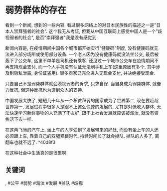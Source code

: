 # 弱势群体的存在

看到一个新闻, 想到的一些内容. 看过很多网络上的对日本民族性的描述之一是"日本人崇拜强者的社会". 这个我无从考证, 但我从中国互联网上感觉中国人是一个"歧视弱者的社会", 是否"崇拜强者"我是没有感觉到.

新闻内容是, 在疫情期间中国各个城市都开始实行"健康码"制度, 没有健康码就无法进入部分场所或使用部分设备. 一个老人因为没有健康码就没法坐公交, 最后被轰下了公交车, 这里不单单是司机还有乘客. 还见过一个城市公交车在疫情期间不再支持现金支付, 而一个人手机没有认证无法刷手机上车(这里原因有多个, 其中涉及到隐私泄露, 身份证盗用). 很多商家已完全进入无现金支付, 并决绝接受现金.

只要自己不是弱势群体就会漠视弱者的诉求, 只求自保. 当自身成为弱势群体, 就奋力反抗, 但这种反抗也为遭到众人的支持.

中国发展太快了, 短短几十年从一个积贫积弱的国家成为了世界第二, 现在要赶超世界第一, 发展过程中很多人是跟不上这么快速的发展的, 尤其是对低收入群体, 无法快速学习新鲜事物的人充满了不友好. 跟不上社会发展就应该被淘汰, 就没有资格活下去一样.

在这两飞驰的汽车上, 坐上车的人享受到了发展带来的好处, 而没有坐上车的人还必须跟上车, 靠着自己的双腿紧跟时代, 持续时间长了就会掉队. 掉队的人多了, 离翻车也就不远了. ^40d8f3

在这种社会中生活真的是很累啊

## 关键词
, #公平 #弱势 #淘汰 #发展 #掉队 #歧视
